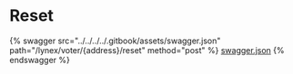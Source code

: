 # Reset

{% swagger src="../../../../.gitbook/assets/swagger.json" path="/lynex/voter/{address}/reset" method="post" %}
[swagger.json](../../../../.gitbook/assets/swagger.json)
{% endswagger %}
